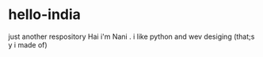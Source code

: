 # hello-india
just another respository
Hai
i'm Nani . i  like python  and wev desiging  (that;s y i made of)
